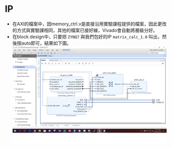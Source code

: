 # IP
* 在AXI的檔案中，因memory_ctrl.v是直接沿用實驗課程提供的檔案，因此更改的方式與實驗課相同，其他的檔案已接好線，Vivado會自動將層級分好。
* 在block design中，只要把 `ZYNQ7` 與我們包好的IP `matrix_calc_1.0` 叫出，然後按auto即可，結果如下圖。<br/>
![image](https://github.com/FPGAGROUP2/2019_FPGA_Design_Group2/blob/master/Lab05/img/block_diagram.png)
